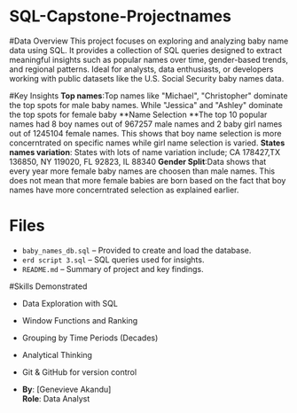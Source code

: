 # SQL-Capstone-Projectnames
#Data Overview
This project focuses on exploring and analyzing baby name data using SQL. It provides a collection of SQL queries designed to extract meaningful insights such as popular names over time, gender-based trends, and regional patterns. Ideal for analysts, data enthusiasts, or developers working with public datasets like the U.S. Social Security baby names data.

#Key Insights
**Top names**:Top names like "Michael", "Christopher" dominate the top spots for male baby names. While "Jessica" and "Ashley" dominate the top spots for female baby 
**Name Selection **The top 10 popular names had 8 boy names out of 967257 male names and 2 baby girl names out of 1245104 female names. This shows that boy name selection is more concerntrated on specific names while girl name selection is varied.
**States names variation**: States with lots of name variation include; CA 178427,TX  136850, NY  119020, FL  92823, IL  88340
**Gender Split**:Data shows that every year more female baby names are choosen than male names. This does not mean that more female babies are born based on the fact that boy names have more concerntrated selection as explained earlier. 

# Files

- `baby_names_db.sql` – Provided to create and load the database.
- `erd script 3.sql` – SQL queries used for insights.
- `README.md` – Summary of project and key findings.

#Skills Demonstrated

- Data Exploration with SQL  
- Window Functions and Ranking  
- Grouping by Time Periods (Decades)  
- Analytical Thinking  
- Git & GitHub for version control

- **By**: [Genevieve Akandu]  
**Role**: Data Analyst 

